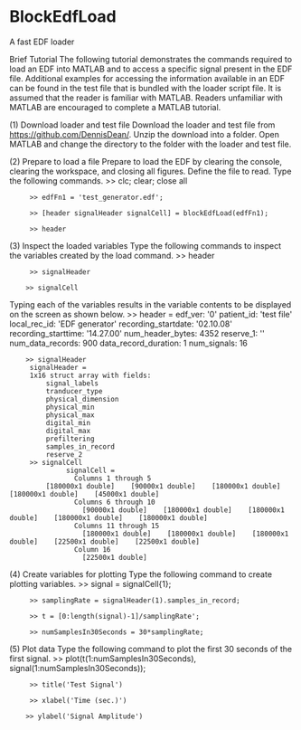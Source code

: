 BlockEdfLoad
============

A fast EDF loader

Brief Tutorial
The following tutorial demonstrates the commands required to load an EDF into MATLAB and to access a specific signal present in the EDF file. Additional examples for accessing the information available in an EDF can be found in the test file that is bundled with the loader script file. It is assumed that the reader is familiar with MATLAB. Readers unfamiliar with MATLAB are encouraged to complete a MATLAB tutorial.

(1) Download loader and test file
Download the loader and test file from https://github.com/DennisDean/. Unzip the download into a folder. Open MATLAB and change the directory to the folder with the loader and test file.

(2) Prepare to load a file
Prepare to load the EDF by clearing the console, clearing the workspace, and closing all figures.  Define the file to read. Type the following commands.
         >> clc; clear; close all
         
         >> edfFn1 = 'test_generator.edf';
         
         >> [header signalHeader signalCell] = blockEdfLoad(edfFn1);
         
         >> header

(3) Inspect the loaded variables
Type the following commands to inspect the variables created by the load command.
         >> header
        
         >> signalHeader
        
        >> signalCell
Typing each of the variables results in the variable contents to be displayed on the screen as shown below.
         >> header = 
                          edf_ver: '0'
                       patient_id: 'test file'
                     local_rec_id: 'EDF generator'
              recording_startdate: '02.10.08'
              recording_starttime: '14.27.00'
                 num_header_bytes: 4352
                        reserve_1: ''
                 num_data_records: 900
             data_record_duration: 1
                      num_signals: 16
        
        >> signalHeader
         signalHeader = 
         1x16 struct array with fields:
             signal_labels
             tranducer_type
             physical_dimension
             physical_min
             physical_max
             digital_min
             digital_max
             prefiltering
             samples_in_record
             reserve_2
         >> signalCell
                  signalCell = 
                    Columns 1 through 5
             [180000x1 double]    [90000x1 double]    [180000x1 double]    [180000x1 double]    [45000x1 double]
                    Columns 6 through 10
                      [90000x1 double]    [180000x1 double]    [180000x1 double]    [180000x1 double]    [180000x1 double]
                    Columns 11 through 15
                      [180000x1 double]    [180000x1 double]    [180000x1 double]    [22500x1 double]    [22500x1 double]
                    Column 16
                      [22500x1 double]

(4) Create variables for plotting
Type the following command to create plotting variables.
         >> signal = signalCell{1};
         
         >> samplingRate = signalHeader(1).samples_in_record;
         
         >> t = [0:length(signal)-1]/samplingRate';
         
         >> numSamplesIn30Seconds = 30*samplingRate;

(5) Plot data
Type the following command to plot the first 30 seconds of the first signal.
         >> plot(t(1:numSamplesIn30Seconds), signal(1:numSamplesIn30Seconds));
         
         >> title('Test Signal')
         
         >> xlabel('Time (sec.)')
         
        >> ylabel('Signal Amplitude')

